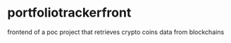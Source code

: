 # portfoliotrackerfront
frontend of a poc project that retrieves crypto coins data from blockchains
